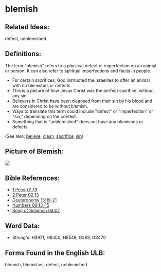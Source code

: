 # blemish

## Related Ideas:

defect, unblemished

## Definitions:

The term "blemish" refers to a physical defect or imperfection on an animal or person. It can also refer to spiritual imperfections and faults in people.

* For certain sacrifices, God instructed the Israelites to offer an animal with no blemishes or defects.
* This is a picture of how Jesus Christ was the perfect sacrifice, without any sin.
* Believers in Christ have been cleansed from their sin by his blood and are considered to be without blemish.
* Ways to translate this term could include "defect" or "imperfection" or "sin," depending on the context.
* Something that is "unblemished" does not have any blemishes or defects.

(See also: [believe](../kt/believe.md), [clean](../kt/clean.md), [sacrifice](../other/sacrifice.md), [sin](../kt/sin.md))

## Picture of Blemish:

<a href="https://content.bibletranslationtools.org/WycliffeAssociates/en_tw/raw/branch/master/PNGs/b/Blemish2_fc.png"><img src="https://content.bibletranslationtools.org/WycliffeAssociates/en_tw/raw/branch/master/PNGs/b/Blemish2_fc.png" ></a>

## Bible References:

* [1 Peter 01:19](rc://en/tn/help/1pe/01/19)
* [2 Peter 02:13](rc://en/tn/help/2pe/02/13)
* [Deuteronomy 15:19-21](rc://en/tn/help/deu/15/19)
* [Numbers 06:13-15](rc://en/tn/help/num/06/13)
* [Song of Solomon 04:07](rc://en/tn/help/sng/04/07)

## Word Data:

* Strong's: H3971, H8400, H8549, G299, G3470

## Forms Found in the English ULB:

blemish, blemishes, defect, unblemished
